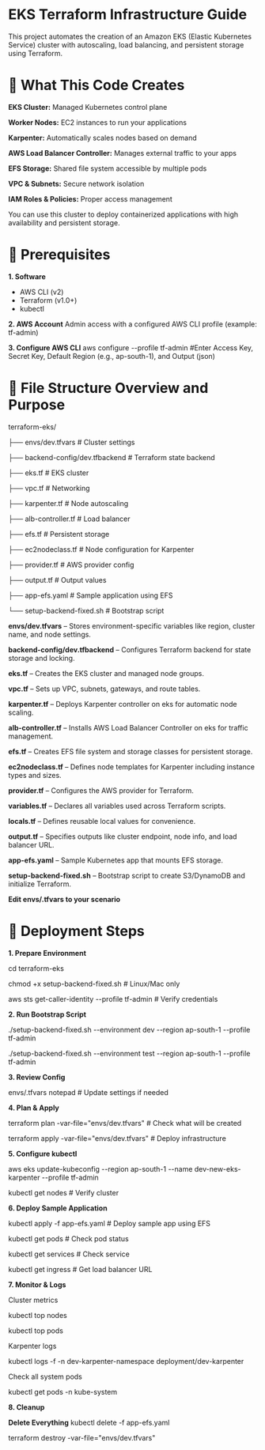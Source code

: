 # EKS Terraform Infrastructure Guide

This project automates the creation of an Amazon EKS (Elastic Kubernetes Service) cluster with autoscaling, load balancing, and persistent storage using Terraform.

# 📌 What This Code Creates

**EKS Cluster:** Managed Kubernetes control plane

**Worker Nodes:** EC2 instances to run your applications

**Karpenter:** Automatically scales nodes based on demand

**AWS Load Balancer Controller:** Manages external traffic to your apps

**EFS Storage:** Shared file system accessible by multiple pods

**VPC & Subnets:** Secure network isolation

**IAM Roles & Policies:** Proper access management

You can use this cluster to deploy containerized applications with high availability and persistent storage.

# 🔧 Prerequisites

**1. Software**
- AWS CLI (v2)
- Terraform (v1.0+)
- kubectl
  
**2. AWS Account**
Admin access with a configured AWS CLI profile (example: tf-admin)

**3. Configure AWS CLI**
aws configure --profile tf-admin
#Enter Access Key, Secret Key, Default Region (e.g., ap-south-1), and Output (json)

# 📁 File Structure Overview and Purpose

terraform-eks/

├── envs/dev.tfvars    # Cluster settings

├── backend-config/dev.tfbackend  # Terraform state backend

├── eks.tf                   # EKS cluster

├── vpc.tf                   # Networking

├── karpenter.tf             # Node autoscaling

├── alb-controller.tf        # Load balancer

├── efs.tf                   # Persistent storage

├── ec2nodeclass.tf          # Node configuration for Karpenter

├── provider.tf              # AWS provider config

├── output.tf                # Output values

├── app-efs.yaml             # Sample application using EFS

└── setup-backend-fixed.sh   # Bootstrap script

**envs/dev.tfvars** – Stores environment-specific variables like region, cluster name, and node settings.

**backend-config/dev.tfbackend** – Configures Terraform backend for state storage and locking.

**eks.tf** – Creates the EKS cluster and managed node groups.

**vpc.tf** – Sets up VPC, subnets, gateways, and route tables.

**karpenter.tf** – Deploys Karpenter controller on eks for automatic node scaling.

**alb-controller.tf** – Installs AWS Load Balancer Controller on eks for traffic management.

**efs.tf** – Creates EFS file system and storage classes for persistent storage.

**ec2nodeclass.tf** – Defines node templates for Karpenter including instance types and sizes.

**provider.tf** – Configures the AWS provider for Terraform.

**variables.tf** – Declares all variables used across Terraform scripts.

**locals.tf** – Defines reusable local values for convenience.

**output.tf** – Specifies outputs like cluster endpoint, node info, and load balancer URL.

**app-efs.yaml** – Sample Kubernetes app that mounts EFS storage.

**setup-backend-fixed.sh** – Bootstrap script to create S3/DynamoDB and initialize Terraform.

**Edit envs/.tfvars to your scenario**

# 🚀 Deployment Steps

**1. Prepare Environment**

cd terraform-eks

chmod +x setup-backend-fixed.sh  # Linux/Mac only

aws sts get-caller-identity --profile tf-admin  # Verify credentials

**2. Run Bootstrap Script**

./setup-backend-fixed.sh --environment dev --region ap-south-1 --profile tf-admin

./setup-backend-fixed.sh --environment test --region ap-south-1 --profile tf-admin

**3. Review Config**

envs/.tfvars notepad # Update settings if needed

**4. Plan & Apply**

terraform plan -var-file="envs/dev.tfvars"  # Check what will be created

terraform apply -var-file="envs/dev.tfvars" # Deploy infrastructure

**5. Configure kubectl**

aws eks update-kubeconfig --region ap-south-1 --name dev-new-eks-karpenter --profile tf-admin

kubectl get nodes  # Verify cluster

**6. Deploy Sample Application**

kubectl apply -f app-efs.yaml  # Deploy sample app using EFS

kubectl get pods                # Check pod status

kubectl get services            # Check service

kubectl get ingress             # Get load balancer URL

**7. Monitor & Logs**

Cluster metrics

kubectl top nodes

kubectl top pods

Karpenter logs

kubectl logs -f -n dev-karpenter-namespace deployment/dev-karpenter

 Check all system pods

kubectl get pods -n kube-system

**8. Cleanup**

**Delete Everything**
kubectl delete -f app-efs.yaml

terraform destroy -var-file="envs/dev.tfvars"
